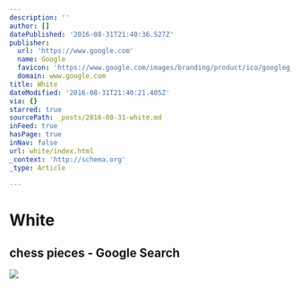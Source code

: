 ```yaml
---
description: ''
author: []
datePublished: '2016-08-31T21:40:36.527Z'
publisher:
  url: 'https://www.google.com'
  name: Google
  favicon: 'https://www.google.com/images/branding/product/ico/googleg_lodp.ico'
  domain: www.google.com
title: White
dateModified: '2016-08-31T21:40:21.405Z'
via: {}
starred: true
sourcePath: _posts/2016-08-31-white.md
inFeed: true
hasPage: true
inNav: false
url: white/index.html
_context: 'http://schema.org'
_type: Article

---
```

# White

<article style=""><h1>chess pieces - Google Search</h1><img src="https://encrypted-tbn1.gstatic.com/images?q=tbn:ANd9GcRLzHz38pcNsCf3mr9Ne_XPFCxjfvlRR7QhheSGIXzd_UP692QqS6_uUDBN" /></article>